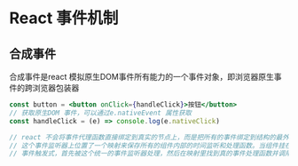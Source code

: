 # React 事件机制

## 合成事件

合成事件是react 模拟原生DOM事件所有能力的一个事件对象，即浏览器原生事件的跨浏览器包装器

```jsx
const button = <button onClick={handleClick}>按钮</button>
// 获取原生DOM 事件，可以通过e.nativeEvent 属性获取
const handleClick = (e) => console.log(e.nativeClick)

// react 不会将事件代理函数直接绑定到真实的节点上，而是把所有的事件绑定到结构的最外层，使用一个统一的事件去监听
// 这个事件监听器上位置了一个映射来保存所有的组件内部的时间监听和处理函数。当组件挂在或卸载时，只是在这个统一的事件监听器上插入或删除一些对象
// 事件触发式，首先被这个统一的事件监听器处理，然后在映射里找到真的事件处理函数并调用。简化了事件处理和回收机制，效率也有很大提升
```